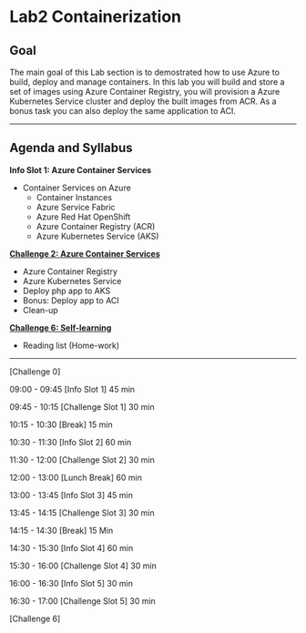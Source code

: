# Lab2  Containerization

## Goal

The main goal of this Lab section is to demostrated how to use Azure to build, deploy and manage containers. In this lab you  will build and store a set of images using Azure Container Registry, you will provision a Azure Kubernetes Service cluster and deploy the built images from ACR. As a bonus task you can also deploy the same application to ACI.   

---

## Agenda and Syllabus

**Info Slot 1: Azure Container Services**

- Container Services on Azure
  - Container Instances
  - Azure Service Fabric
  - Azure Red Hat OpenShift
  - Azure Container Registry (ACR)
  - Azure Kubernetes Service (AKS)

**[Challenge 2: Azure Container Services](./challenges/challenge5.md)**

- Azure Container Registry
- Azure Kubernetes Service
- Deploy php app to AKS
- Bonus: Deploy app to ACI
- Clean-up

**[Challenge 6: Self-learning](./challenges/challenge6.md)**

- Reading list (Home-work)

---

[Challenge 0]

09:00 - 09:45 [Info Slot 1] 45 min

09:45 - 10:15 [Challenge Slot 1] 30 min

10:15 - 10:30 [Break] 15 min

10:30 - 11:30 [Info Slot 2] 60 min

11:30 - 12:00 [Challenge Slot 2] 30 min

12:00 - 13:00 [Lunch Break] 60 min

13:00 - 13:45 [Info Slot 3] 45 min

13:45 - 14:15 [Challenge Slot 3] 30 min

14:15 - 14:30 [Break] 15 Min

14:30 - 15:30 [Info Slot 4] 60 min

15:30 - 16:00 [Challenge Slot 4] 30 min

16:00 - 16:30 [Info Slot 5] 30 min

16:30 - 17:00 [Challenge Slot 5] 30 min

[Challenge 6]
